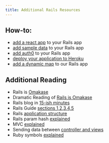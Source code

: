 ```yaml
---
title: Additional Rails Resources
---
```


## How-to:

- [add a react app](/handbook/resources/rails/add-react-app-to-rails) to your Rails app
- [add sample data](/handbook/resources/rails/add-sample-data-to-rails-app) to your Rails app
- [add auth0](/handbook/resources/rails/add-auth0-to-react-rails-app) to your Rails app
- [deploy your application to Heroku](/handbook/resources/rails/add-heroku-hosting-to-our-rails-app)
- [add a dynamic map](/handbook/resources/rails/add-map-to-rails-app) to our Rails app

## Additional Reading

- Rails is [Omakase](http://david.heinemeierhansson.com/2012/rails-is-omakase.html)
- Dramatic Reading of [Rails is Omakase](https://www.youtube.com/watch?v=E99FnoYqoII)
- Rails blog in [15-ish minutes](https://www.youtube.com/watch?v=Gzj723LkRJY)
- Rails Guide [sections 1,2,3,4,5](http://guides.rubyonrails.org/getting_started.html)
- Rails [application structure](https://gorails.com/episodes/rails-application-structure)
- Rails param hash [explained](https://gorails.com/episodes/the-params-hash)
- MVC [explained](https://www.youtube.com/watch?v=3mQjtk2YDkM)
- Sending data between [controller and views](https://gorails.com/episodes/sending-data-between-controllers-and-views)
- Ruby symbols [explained](https://www.youtube.com/watch?v=mBXGBbEbXZY)
